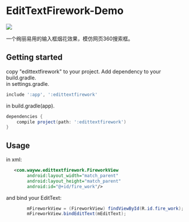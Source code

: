 # EditTextFirework-Demo


![](https://github.com/covetcode/EditTextFirework-Demo/blob/master/EditTextFirework.gif)

一个绚丽易用的输入框烟花效果，模仿网页360搜索框。


Getting started
---------------
copy "edittextfirework" to your project.
Add dependency to your build.gradle.   <br /> 
in settings.gradle.
```groovy
include ':app', ':edittextfirework'
```

in build.gradle(app).
```groovy
dependencies {
    compile project(path: ':edittextfirework')
}

```

Usage
-----

in xml:

```xml
   <com.wayww.edittextfirework.FireworkView
        android:layout_width="match_parent"
        android:layout_height="match_parent"
        android:id="@+id/fire_work"/> 
```

and bind your EditText:
```java
        mFireworkView = (FireworkView) findViewById(R.id.fire_work);
        mFireworkView.bindEditText(mEditText);
```
